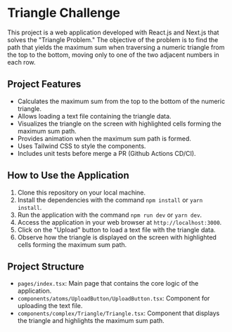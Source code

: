 # Triangle Challenge

This project is a web application developed with React.js and Next.js that solves the "Triangle Problem." The objective of the problem is to find the path that yields the maximum sum when traversing a numeric triangle from the top to the bottom, moving only to one of the two adjacent numbers in each row.

## Project Features

- Calculates the maximum sum from the top to the bottom of the numeric triangle.
- Allows loading a text file containing the triangle data.
- Visualizes the triangle on the screen with highlighted cells forming the maximum sum path.
- Provides animation when the maximum sum path is formed.
- Uses Tailwind CSS to style the components.
- Includes unit tests before merge a PR (Github Actions CD/CI).

## How to Use the Application

1. Clone this repository on your local machine.
2. Install the dependencies with the command `npm install` or `yarn install`.
3. Run the application with the command `npm run dev` or `yarn dev`.
4. Access the application in your web browser at `http://localhost:3000`.
5. Click on the "Upload" button to load a text file with the triangle data.
6. Observe how the triangle is displayed on the screen with highlighted cells forming the maximum sum path.

## Project Structure

- `pages/index.tsx`: Main page that contains the core logic of the application.
- `components/atoms/UploadButton/UploadButton.tsx`: Component for uploading the text file.
- `components/complex/Triangle/Triangle.tsx`: Component that displays the triangle and highlights the maximum sum path.


